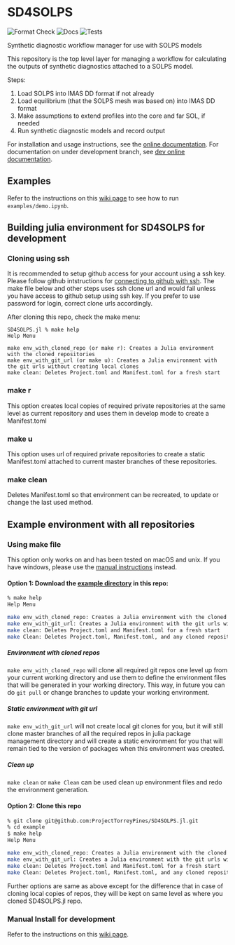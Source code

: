 # SD4SOLPS

![Format Check](https://github.com/ProjectTorreyPines/SD4SOLPS.jl/actions/workflows/format_check.yml/badge.svg)
![Docs](https://github.com/ProjectTorreyPines/SD4SOLPS.jl/actions/workflows/make_docs.yml/badge.svg)
![Tests](https://github.com/ProjectTorreyPines/SD4SOLPS.jl/actions/workflows/test.yml/badge.svg)

Synthetic diagnostic workflow manager for use with SOLPS models

This repository is the top level layer for managing a workflow for calculating
the outputs of synthetic diagnostics attached to a SOLPS model.

Steps:
1) Load SOLPS into IMAS DD format if not already
2) Load equilibrium (that the SOLPS mesh was based on) into IMAS DD format
3) Make assumptions to extend profiles into the core and far SOL, if needed
4) Run synthetic diagnostic models and record output

For installation and usage instructions, see the [online documentation](https://projecttorreypines.github.io/SynthDiag.jl/stable). For documentation on under development branch, see [dev online documentation](https://projecttorreypines.github.io/SynthDiag.jl/dev).

## Examples

Refer to the instructions on this [wiki page](https://github.com/ProjectTorreyPines/SD4SOLPS.jl/wiki/Demo) to see how to run `examples/demo.ipynb`.

## Building julia environment for SD4SOLPS for development

### Cloning using ssh

It is recommended to setup github access for your account using a ssh key. Please follow
github intstructions for [connecting to github with ssh](https://docs.github.com/en/authentication/connecting-to-github-with-ssh/adding-a-new-ssh-key-to-your-github-account).  The make file below and other steps uses ssh clone url and would
fail unless you have access to github setup using ssh key. If you prefer to use password for login, correct clone urls accordingly.

After cloning this repo, check the make menu:
```
SD4SOLPS.jl % make help
Help Menu

make env_with_cloned_repo (or make r): Creates a Julia environment with the cloned repositories
make env_with_git_url (or make u): Creates a Julia environment with the git urls without creating local clones
make clean: Deletes Project.toml and Manifest.toml for a fresh start
```

### make r
This option creates local copies of required private repositories at the same level as current repository and uses them in develop mode to create a Manifest.toml

### make u
This option uses url of required private repositories to create a static Manifest.toml attached to current master branches of these repositories.

### make clean
Deletes Manifest.toml so that environment can be recreated, to update or change the last used method.

## Example environment with all repositories

### Using make file

This option only works on and has been tested on macOS and unix. If you have windows, please use the [manual instructions](https://github.com/ProjectTorreyPines/SD4SOLPS.jl/wiki) instead.

#### Option 1: Download the [example directory](https://github.com/ProjectTorreyPines/SD4SOLPS.jl/tree/master/example) in this repo:

```bash
% make help 
Help Menu

make env_with_cloned_repo: Creates a Julia environment with the cloned repositories
make env_with_git_url: Creates a Julia environment with the git urls without creating local clones
make clean: Deletes Project.toml and Manifest.toml for a fresh start
make Clean: Deletes Project.toml, Manifest.toml, and any cloned repositories for a fresh start
```
##### Environment with cloned repos

`make env_with_cloned_repo` will clone all required git repos one level up from your current working directory and use them to define the environment files that will be generated in your working directory. This way, in future you can do `git pull` or change branches to update your working environment.

##### Static environment with git url

`make env_with_git_url` will not create local git clones for you, but it will still clone master branches of all the required repos in julia package management directory and will create a static environment for you that will remain tied to the version of packages when this environment was created.

##### Clean up

`make clean` or `make Clean` can be used clean up environment files and redo the environment generation.

#### Option 2: Clone this repo

```bash
% git clone git@github.com:ProjectTorreyPines/SD4SOLPS.jl.git
% cd example
$ make help
Help Menu

make env_with_cloned_repo: Creates a Julia environment with the cloned repositories
make env_with_git_url: Creates a Julia environment with the git urls without creating local clones
make clean: Deletes Project.toml and Manifest.toml for a fresh start
make Clean: Deletes Project.toml, Manifest.toml, and any cloned repositories for a fresh start
```

Further options are same as above except for the difference that in case of cloning local copies of repos, they will be kept on same level as where you cloned SD4SOLPS.jl repo.

### Manual Install for development

Refer to the instructions on this [wiki page](https://github.com/ProjectTorreyPines/SD4SOLPS.jl/wiki).
